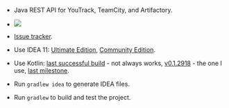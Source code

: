 
* Java REST API for YouTrack, TeamCity, and Artifactory.

* <a href="http://evgeny-goldin.org/teamcity/viewType.html?buildTypeId=bt54&tab=buildTypeStatusDiv&guest=1"><img src="http://evgeny-goldin.org/teamcity/app/rest/builds/buildType:(id:bt54)/statusIcon"/></a>

* [Issue tracker](http://evgeny-goldin.org/youtrack/issues/rest).

* Use IDEA 11: [Ultimate Edition](http://download.jetbrains.com/idea/ideaIU-11.1.2.exe), [Community Edition](http://download.jetbrains.com/idea/ideaIC-11.1.2.exe).

* Use Kotlin: [last successful build](http://teamcity.jetbrains.com/viewLog.html?buildTypeId=bt345&buildId=lastSuccessful&guest=1&tab=artifacts) - not always works,
              [v0.1.2918](http://teamcity.jetbrains.com/viewLog.html?buildId=67303&buildTypeId=bt345&tab=artifacts&guest=1) - the one I use,
              [last milestone](http://teamcity.jetbrains.com/viewLog.html?buildId=lastPinned&buildTypeId=bt345&guest=1&tab=artifacts).

* Run `gradlew idea` to generate IDEA files.

* Run `gradlew` to build and test the project.
